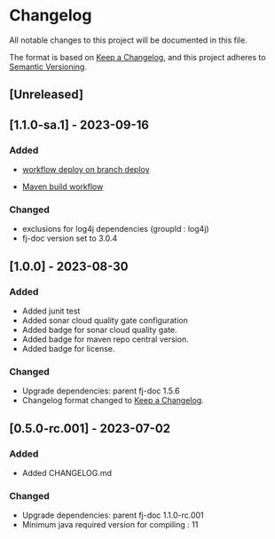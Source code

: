 # Changelog

All notable changes to this project will be documented in this file.

The format is based on [Keep a Changelog](https://keepachangelog.com/en/1.0.0/),
and this project adheres to [Semantic Versioning](https://semver.org/spec/v2.0.0.html).

## [Unreleased]

## [1.1.0-sa.1] - 2023-09-16

### Added

- [workflow deploy on branch deploy](.github/workflows/deploy_maven_package.yml)
* [Maven build workflow](.github/workflows/build_maven_package.yml)

### Changed

- exclusions for log4j dependencies (groupId : log4j)
- fj-doc version set to 3.0.4

## [1.0.0] - 2023-08-30

### Added

- Added junit test
- Added sonar cloud quality gate configuration
- Added badge for sonar cloud quality gate.
- Added badge for maven repo central version.
- Added badge for license.

### Changed

- Upgrade dependencies: parent fj-doc 1.5.6
- Changelog format changed to [Keep a Changelog](https://keepachangelog.com/en/1.0.0/).

## [0.5.0-rc.001] - 2023-07-02

### Added

- Added CHANGELOG.md

### Changed

- Upgrade dependencies: parent fj-doc 1.1.0-rc.001
- Minimum java required version for compiling : 11

